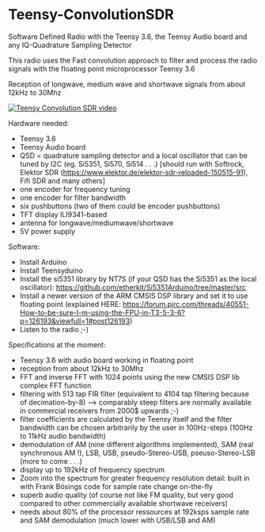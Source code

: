 # Teensy-ConvolutionSDR

Software Defined Radio with the Teensy 3.6, the Teensy Audio board and any IQ-Quadrature Sampling Detector

This radio uses the Fast convolution approach to filter and process the radio signals with the floating point microprocessor Teensy 3.6

Reception of longwave, medium wave and shortwave signals from about 12kHz to 30Mhz

[![Teensy Convolution SDR video](http://img.youtube.com/vi/VdJXrZoBHjU/0.jpg)](http://www.youtube.com/watch?v=VdJXrZoBHjU)

Hardware needed:
- Teensy 3.6
- Teensy Audio board
- QSD = quadrature sampling detector and a local oscillator that can be tuned by I2C (eg. Si5351, Si570, Si514 . . .)
[should run with Softrock, Elektor SDR (https://www.elektor.de/elektor-sdr-reloaded-150515-91), Fifi SDR and many others]
- one encoder for frequency tuning
- one encoder for filter bandwidth
- six pushbuttons (two of them could be encoder pushbuttons)
- TFT display ILI9341-based
- antenna for longwave/mediumwave/shortwave
- 5V power supply

Software: 
- Install Arduino
- Install Teensyduino
- Install the si5351 library by NT7S (if your QSD has the Si5351 as the local oscillator): https://github.com/etherkit/Si5351Arduino/tree/master/src
- Install a newer version of the ARM CMSIS DSP library and set it to use floating point (explained HERE: https://forum.pjrc.com/threads/40551-How-to-be-sure-I-m-using-the-FPU-in-T3-5-3-6?p=126193&viewfull=1#post126193)
- Listen to the radio ;-)

Specifications at the moment:
* Teensy 3.6 with audio board working in floating point
* reception from about 12kHz to 30Mhz
* FFT and inverse FFT with 1024 points using the new CMSIS DSP lib complex FFT function
* filtering with 513 tap FIR filter (equivalent to 4104 tap filtering because of decimation-by-8) --> comparably steep filters are normally available in commercial receivers from 2000$ upwards ;-)
* filter coefficients are calculated by the Teensy itself and the filter bandwidth can be chosen arbitrarily by the user in 100Hz-steps (100Hz to 11kHz audio bandwidth)
* demodulation of AM (nine different algorithms implemented), SAM (real synchronous AM !), LSB, USB, pseudo-Stereo-USB, pseuso-Stereo-LSB (more to come . . .)
* display up to 192kHz of frequency spectrum
* Zoom into the spectrum for greater frequency resolution detail: built in with Frank Bösings code for sample rate change on-the-fly
* superb audio quality (of course not like FM quality, but very good compared to other commercially available shortwave receivers)
* needs about 80% of the processor ressources at 192ksps sample rate and SAM demodulation (much lower with USB/LSB and AM)


